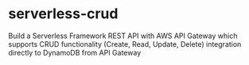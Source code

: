 # serverless-crud
Build a Serverless Framework REST API with AWS API Gateway which supports CRUD functionality (Create, Read, Update, Delete) integration directly to DynamoDB from API Gateway
